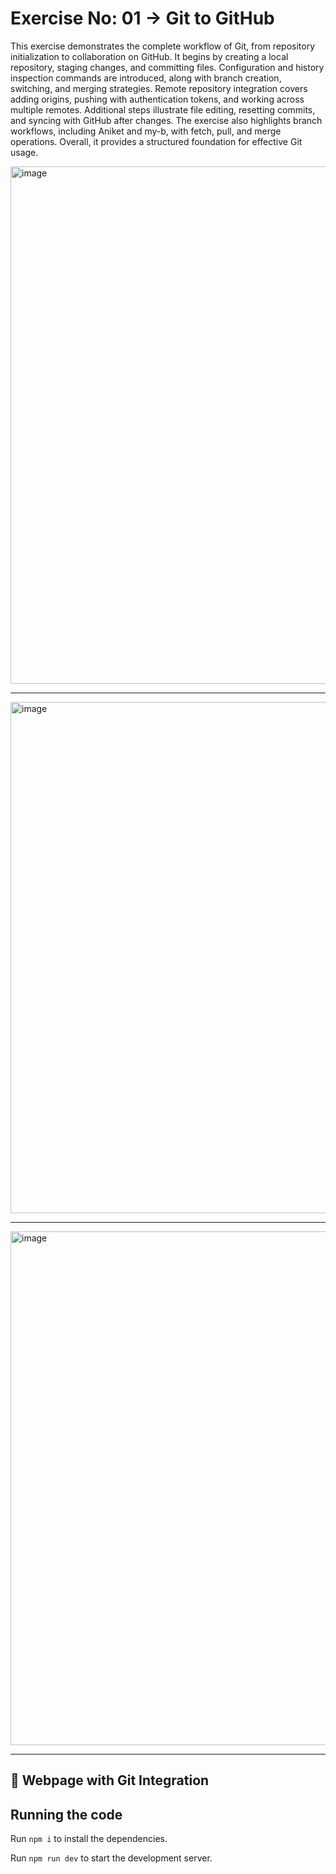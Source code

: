 # Exercise No: 01 → Git to GitHub  

This exercise demonstrates the complete workflow of Git, from repository initialization to collaboration on GitHub. It begins by creating a local repository, staging changes, and committing files. Configuration and history inspection commands are introduced, along with branch creation, switching, and merging strategies. Remote repository integration covers adding origins, pushing with authentication tokens, and working across multiple remotes. Additional steps illustrate file editing, resetting commits, and syncing with GitHub after changes. The exercise also highlights branch workflows, including Aniket and my-b, with fetch, pull, and merge operations. Overall, it provides a structured foundation for effective Git usage.

<img width="1887" height="828" alt="image" src="https://github.com/user-attachments/assets/c16cf5c0-55a5-418a-9bce-39b78c43a2aa" />

---
<img width="1883" height="818" alt="image" src="https://github.com/user-attachments/assets/75c587c5-aaab-4b38-9d58-62dbf67cb4dc" />

---
<img width="1885" height="822" alt="image" src="https://github.com/user-attachments/assets/3b39b6da-3fae-49c6-bb44-75a0a35a859b" />

---
 ## 📌 Webpage with Git Integration
  ## Running the code

  Run `npm i` to install the dependencies.

  Run `npm run dev` to start the development server.

  
